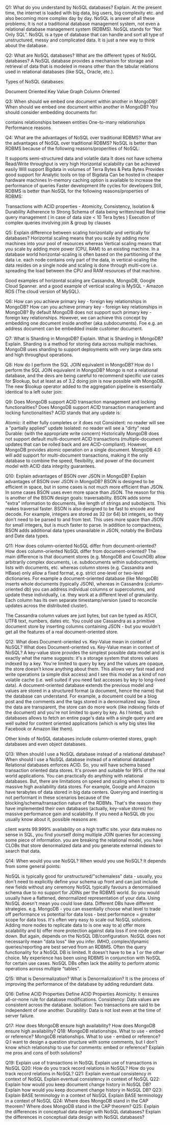 Q1: What do you understand by NoSQL databases? Explain. 
At the present time, the internet is loaded with big data, big users, big complexity etc. and also becoming more complex day by day. 
NoSQL is answer of all these problems; It is not a traditional database management system, not even a relational database management system (RDBMS). 
NoSQL stands for “Not Only SQL”. NoSQL is a type of database that can handle and sort all type of unstructured, messy and complicated data. 
It is just a new way to think about the database.

Q2: What are NoSQL databases? What are the different types of NoSQL databases?
A NoSQL database provides a mechanism for storage and retrieval of data that is modeled in means other than the tabular relations used in relational databases 
(like SQL, Oracle, etc.).

Types of NoSQL databases:

Document Oriented
Key Value
Graph
Column Oriented

Q3: When should we embed one document within another in MongoDB? When should we embed one document within another in MongoDB?
You should consider embedding documents for:

contains relationships between entities
One-to-many relationships
Performance reasons

Q4: What are the advantages of NoSQL over traditional RDBMS? What are the advantages of NoSQL over traditional RDBMS?
NoSQL is better than RDBMS because of the following reasons/properities of NoSQL:

It supports semi-structured data and volatile data
It does not have schema
Read/Write throughput is very high
Horizontal scalability can be achieved easily
Will support Bigdata in volumes of Terra Bytes & Peta Bytes
Provides good support for Analytic tools on top of Bigdata
Can be hosted in cheaper hardware machines
In-memory caching option is available to increase the performance of queries
Faster development life cycles for developers
Still, RDBMS is better than NoSQL for the following reasons/properties of RDBMS:

Transactions with ACID properties - Atomicity, Consistency, Isolation & Durability
Adherence to Strong Schema of data being written/read
Real time query management ( in case of data size < 10 Tera bytes )
Execution of complex queries involving join & group by clauses


Q5: Explain difference between scaling horizontally and vertically for databases?
Horizontal scaling means that you scale by adding more machines into your pool of resources whereas
Vertical scaling means that you scale by adding more power (CPU, RAM) to an existing machine.
In a database world horizontal-scaling is often based on the partitioning of the data i.e. each node contains only part of the data, 
in vertical-scaling the data resides on a single node and scaling is done through multi-core i.e. spreading the load between the CPU and RAM resources of that machine.

Good examples of horizontal scaling are Cassandra, MongoDB, Google Cloud Spanner. 
and a good example of vertical scaling is MySQL - Amazon RDS (The cloud version of MySQL).


Q6: How can you achieve primary key - foreign key relationships in MongoDB? How can you achieve primary key - foreign key relationships in MongoDB?
By default MongoDB does not support such primary key - foreign key relationships. However, we can achieve this concept 
by embedding one document inside another (aka subdocuments). Foe e.g. an address document can be embedded inside customer document.


Q7: What is Sharding in MongoDB? Explain. What is Sharding in MongoDB? Explain.
Sharding is a method for storing data across multiple machines. MongoDB uses sharding to support deployments with very large data sets and high throughput operations.



Q8: How do I perform the SQL JOIN equivalent in MongoDB? How do I perform the SQL JOIN equivalent in MongoDB?
Mongo is not a relational database, and the devs are being careful to recommend specific use cases for $lookup, 
but at least as of 3.2 doing join is now possible with MongoDB. The new $lookup operator added to the aggregation pipeline is essentially identical to a left outer join:


Q9: Does MongoDB support ACID transaction management and locking functionalities? Does MongoDB support ACID transaction management and locking functionalities?
ACID stands that any update is:

Atomic: it either fully completes or it does not
Consistent: no reader will see a "partially applied" update
Isolated: no reader will see a "dirty" read
Durable: (with the appropriate write concern)
Historically MongoDB does not support default multi-document ACID transactions (multiple-document updates that can be rolled back and are ACID-compliant). 
However, MongoDB provides atomic operation on a single document. MongoDB 4.0 will add support for multi-document transactions, making it the only database to combine the speed, 
flexibility, and power of the document model with ACID data integrity guarantees.



Q10: Explain advantages of BSON over JSON in MongoDB? Explain advantages of BSON over JSON in MongoDB?
BSON is designed to be efficient in space, but in some cases is not much more efficient than JSON. In some cases BSON uses even more space than JSON. 
The reason for this is another of the BSON design goals: traversability. BSON adds some "extra" information to documents, like length of strings and subobjects. 
This makes traversal faster.
BSON is also designed to be fast to encode and decode. For example, integers are stored as 32 (or 64) bit integers, 
so they don't need to be parsed to and from text. This uses more space than JSON for small integers, but is much faster to parse.
In addition to compactness, BSON adds additional data types unavailable in JSON, notably the BinData and Date data types.


Q11: How does column-oriented NoSQL differ from document-oriented? How does column-oriented NoSQL differ from document-oriented?
The main difference is that document stores (e.g. MongoDB and CouchDB) allow arbitrarily complex documents, i.e. subdocuments within subdocuments, 
lists with documents, etc. whereas column stores (e.g. Cassandra and HBase) only allow a fixed format, e.g. strict one-level or two-level dictionaries.
For example a document-oriented database (like MongoDB) inserts whole documents (typically JSON), whereas in Cassandra (column-oriented db) you can address 
individual columns or supercolumns, and update these individually, i.e. they work at a different level of granularity. 
Each column has its own separate timestamp/version (used to reconcile updates across the distributed cluster).

The Cassandra column values are just bytes, but can be typed as ASCII, UTF8 text, numbers, dates etc. 
You could use Cassandra as a primitive document store by inserting columns containing JSON - but you wouldn't get all the features of a real document-oriented store.


Q12: What does Document-oriented vs. Key-Value mean in context of NoSQL? What does Document-oriented vs. Key-Value mean in context of NoSQL?
A key-value store provides the simplest possible data model and is exactly what the name suggests: it's a storage system that stores values indexed by a key. 
You're limited to query by key and the values are opaque, the store doesn't know anything about them. 
This allows very fast read and write operations (a simple disk access) and I see this model as a kind of non volatile cache (i.e. well suited if you need 
fast accesses by key to long-lived data).
A document-oriented database extends the previous model and values are stored in a structured format (a document, hence the name) that the database can understand. 
For example, a document could be a blog post and the comments and the tags stored in a denormalized way. 
Since the data are transparent, the store can do more work (like indexing fields of the document) and you're not limited to query by key. 
As I hinted, such databases allows to fetch an entire page's data with a single query and are well suited for content oriented applications 
(which is why big sites like Facebook or Amazon like them).

Other kinds of NoSQL databases include column-oriented stores, graph databases and even object databases.



Q13: When should I use a NoSQL database instead of a relational database? When should I use a NoSQL database instead of a relational database?
Relational databases enforces ACID. So, you will have schema based transaction oriented data stores. It's proven and suitable for 99% of the real world applications. 
You can practically do anything with relational databases. But, there are limitations on speed and scaling when it comes to massive high availability data stores. 
For example, Google and Amazon have terabytes of data stored in big data centers. 
Querying and inserting is not performant in these scenarios because of the blocking/schema/transaction nature of the RDBMs. 
That's the reason they have implemented their own databases (actually, key-value stores) for massive performance gain and scalability.
If you need a NoSQL db you usually know about it, possible reasons are:

client wants 99.999% availability on a high traffic site.
your data makes no sense in SQL, you find yourself doing multiple JOIN queries for accessing some piece of information.
you are breaking the relational model, you have CLOBs that store denormalized data and you generate external indexes to search that data.


Q14: When would you use NoSQL? When would you use NoSQL?
It depends from some general points:

NoSQL is typically good for unstructured/"schemaless" data - usually, you don't need to explicitly define your schema up front and can just include new fields without any ceremony
NoSQL typically favours a denormalised schema due to no support for JOINs per the RDBMS world. So you would usually have a flattened, denormalized representation of your data.
Using NoSQL doesn't mean you could lose data. Different DBs have different strategies. e.g. MongoDB - you can essentially choose what level to trade off performance vs potential for data loss - best performance = greater scope for data loss.
It's often very easy to scale out NoSQL solutions. Adding more nodes to replicate data to is one way to a) offer more scalability and b) offer more protection against data loss if one node goes down. But again, depends on the NoSQL DB/configuration. NoSQL does not necessarily mean "data loss" like you infer.
IMHO, complex/dynamic queries/reporting are best served from an RDBMS. Often the query functionality for a NoSQL DB is limited.
It doesn't have to be a 1 or the other choice. My experience has been using RDBMS in conjunction with NoSQL for certain use cases.
NoSQL DBs often lack the ability to perform atomic operations across multiple "tables".


Q15: What is Denormalization? What is Denormalization?
It is the process of improving the performance of the database by adding redundant data.



Q16: Define ACID Properties Define ACID Properties
Atomicity: It ensures all-or-none rule for database modifications.
Consistency: Data values are consistent across the database.
Isolation: Two transactions are said to be independent of one another.
Durability: Data is not lost even at the time of server failure.


Q17: How does MongoDB ensure high availability? How does MongoDB ensure high availability?
Q18: MongoDB relationships. What to use - embed or reference? MongoDB relationships. What to use - embed or reference?
Q:I want to design a question structure with some comments, but I don't know which relationship to use for comments: embed or reference? 
Explain me pros and cons of both solutions?

Q19: Explain use of transactions in NoSQL Explain use of transactions in NoSQL
Q20: How do you track record relations in NoSQL? How do you track record relations in NoSQL?
Q21: Explain eventual consistency in context of NoSQL Explain eventual consistency in context of NoSQL
Q22: Explain how would you keep document change history in NoSQL DB? Explain how would you keep document change history in NoSQL DB?
Q23: Explain BASE terminology in a context of NoSQL Explain BASE terminology in a context of NoSQL
Q24: Where does MongoDB stand in the CAP theorem? Where does MongoDB stand in the CAP theorem?
Q25: Explain the differences in conceptual data design with NoSQL databases? Explain the differences in conceptual data design with NoSQL databases?











